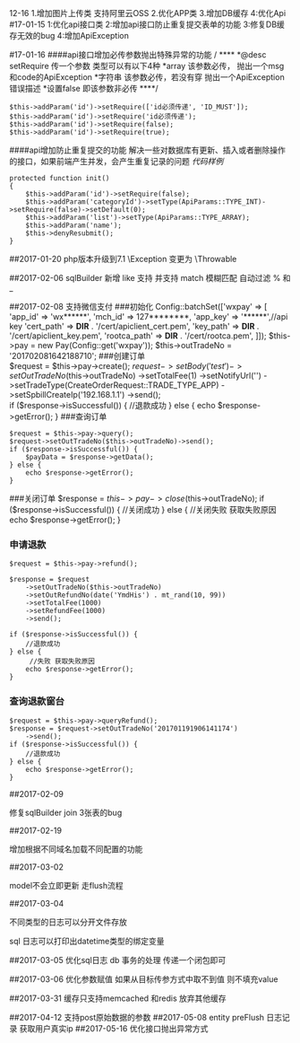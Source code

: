 12-16
1.增加图片上传类 支持阿里云OSS
2.优化APP类
3.增加DB缓存
4:优化Api
#17-01-15
1:优化api接口类
2:增加api接口防止重复提交表单的功能
3:修复DB缓存无效的bug
4:增加ApiException

#17-01-16
####api接口增加必传参数抛出特殊异常的功能
    / ****
    *@desc setRequire 传一个参数 类型可以有以下4种
    *array 该参数必传， 抛出一个msg和code的ApiException
    *字符串  该参数必传，若没有穿 抛出一个ApiException错误描述
    *设置false  即该参数非必传
    ****/
    
    $this->addParam('id')->setRequire(['id必须传递', 'ID_MUST']);
    $this->addParam('id')->setRequire('id必须传递');
    $this->addParam('id')->setRequire(false);
    $this->addParam('id')->setRequire(true);
    
####api增加防止重复提交的功能
解决一些对数据库有更新、插入或者删除操作的接口，如果前端产生并发，会产生重复记录的问题
*代码样例*
    
    protected function init()
    {
        $this->addParam('id')->setRequire(false);
        $this->addParam('categoryId')->setType(ApiParams::TYPE_INT)->setRequire(false)->setDefault(0);
        $this->addParam('list')->setType(ApiParams::TYPE_ARRAY);
        $this->addParam('name');
        $this->denyResubmit();
    }
##2017-01-20
php版本升级到7.1
\Exception 变更为 \Throwable

##2017-02-06
sqlBuilder 新增 like 支持
 并支持 match 模糊匹配 自动过滤 % 和 _

##2017-02-08
支持微信支付
###初始化
    Config::batchSet(['wxpay' => [
        'app_id'      => 'wx******',
        'mch_id'      => 127********,
        'app_key'     => '******',//api key
        'cert_path'   => __DIR__ . '/cert/apiclient_cert.pem',
        'key_path'    => __DIR__ . '/cert/apiclient_key.pem',
        'rootca_path' => __DIR__ . '/cert/rootca.pem',
    ]]);
    $this->pay        = new Pay(Config::get('wxpay'));
    $this->outTradeNo = '201702081642188710';
###创建订单   
    $request = $this->pay->create();
    $request
        ->setBody('test')
        ->setOutTradeNo($this->outTradeNo)
        ->setTotalFee(1)
        ->setNotifyUrl('')
        ->setTradeType(CreateOrderRequest::TRADE_TYPE_APP)
        ->setSpbillCreateIp('192.168.1.1')
        ->send();    
    if ($response->isSuccessful()) {
        //退款成功
    } else {
        echo $response->getError();
    }
###查询订单

    $request = $this->pay->query();
    $request->setOutTradeNo($this->outTradeNo)->send();
    if ($response->isSuccessful()) {
        $payData = $response->getData();
    } else {
        echo $response->getError();
    }

###关闭订单
     $response = $this->pay->close($this->outTradeNo);
     if ($response->isSuccessful()) {
         //关闭成功
     } else {
        //关闭失败 获取失败原因
         echo $response->getError();
     }
     
### 申请退款
    $request = $this->pay->refund();
    
    $response = $request
        ->setOutTradeNo($this->outTradeNo)
        ->setOutRefundNo(date('YmdHis') . mt_rand(10, 99))
        ->setTotalFee(1000)
        ->setRefundFee(1000)
        ->send();

    if ($response->isSuccessful()) {
        //退款成功
    } else {
         //失败 获取失败原因
        echo $response->getError();
    }
### 查询退款窗台
    $request = $this->pay->queryRefund();
    $response = $request->setOutTradeNo('201701191906141174')
        ->send();
    if ($response->isSuccessful()) {
        //退款成功
    } else {
        echo $response->getError();
    }



##2017-02-09

修复sqlBuilder join 3张表的bug 

##2017-02-19

增加根据不同域名加载不同配置的功能


##2017-03-02

model不会立即更新  走flush流程

##2017-03-04

不同类型的日志可以分开文件存放

sql 日志可以打印出datetime类型的绑定变量

##2017-03-05
优化sql日志
db 事务的处理  传递一个闭包即可

##2017-03-06
优化参数赋值
如果从目标传参方式中取不到值 则不填充value 

##2017-03-31
缓存只支持memcached 和redis 放弃其他缓存

##2017-04-12
支持post原始数据的参数
##2017-05-08
entity preFlush 
日志记录 获取用户真实ip
##2017-05-16
优化接口抛出异常方式
